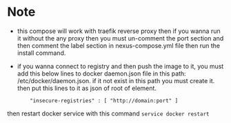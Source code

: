 # Note
- this compose will work with traefik reverse proxy then if you wanna run it without the any proxy then you must un-comment 
the port section and then comment the label section in nexus-compose.yml file then run the install command.

- if you wanna connect to registry and then push the image to it, you must add this below lines to docker daemon.json file in this 
path: /etc/docker/daemon.json.
if it not exist in this path you must create it.
then put this lines to it as json of root of element.
    ```
        "insecure-registries" : [ "http://domain:port" ]
    ```
then restart docker service with this command
    ```
        service docker restart
    ```